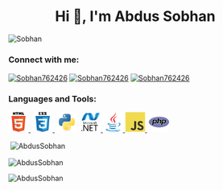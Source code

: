 <head>
    
  </head>
<h1 align="center">Hi 👋, I'm Abdus Sobhan</h1>
<!--<h3 align="center">A Content Writer from BANGLADESH</h3>-->

<p align="left"> <img src="https://komarev.com/ghpvc/?username=SobhanLab&label=Profile%20views&color=0e75b6&style=flat" alt="Sobhan" /> </p>

<h3 align="left">Connect with me:</h3>
<p align="left">

<a href="https://facebook.com/Sobhan762426" target="blank"><img align="center" src="https://cdn.jsdelivr.net/npm/simple-icons@3.0.1/icons/facebook.svg" alt="Sobhan762426" height="30" width="40" /></a>
<a href="https://linkedin.com/in/Sobhan762426" target="blank"><img align="center" src="https://cdn.jsdelivr.net/npm/simple-icons@3.0.1/icons/linkedin.svg" alt="Sobhan762426" height="30" width="40" /></a>
<a href="https://instagram.com/Sobhan762426" target="blank"><img align="center" src="https://cdn.jsdelivr.net/npm/simple-icons@3.0.1/icons/instagram.svg" alt="Sobhan762426" height="30" width="40" /></a>
</p>

<h3 align="left">Languages and Tools:</h3>
<p align="left"> <a href="https://www.python.org" target="_blank"></a><a href="https://www.w3.org/html/" target="_blank"><img alt="html5" height="40" src="https://raw.githubusercontent.com/devicons/devicon/master/icons/html5/html5-original-wordmark.svg" width="40" />&nbsp;</a> <a href="https://www.w3schools.com/css/" target="_blank"> <img alt="css3" height="40" src="https://raw.githubusercontent.com/devicons/devicon/master/icons/css3/css3-original-wordmark.svg" width="40" />&nbsp;</a> <img alt="python" height="40" src="https://raw.githubusercontent.com/devicons/devicon/master/icons/python/python-original.svg" width="40" />&nbsp; <a href="https://www.cypress.io" target="_blank"> </a> <a href="https://dotnet.microsoft.com/" target="_blank"> <img alt="dotnet" height="40" src="https://raw.githubusercontent.com/devicons/devicon/master/icons/dot-net/dot-net-original-wordmark.svg" width="40" /> </a> <a href="https://www.java.com" target="_blank"> <img alt="java" height="40" src="https://raw.githubusercontent.com/devicons/devicon/master/icons/java/java-original.svg" width="40" /> </a> <a href="https://developer.mozilla.org/en-US/docs/Web/JavaScript" target="_blank"> <img alt="javascript" height="40" src="https://raw.githubusercontent.com/devicons/devicon/master/icons/javascript/javascript-original.svg" width="40" />&nbsp;</a> <a href="https://www.php.net" target="_blank"> <img alt="php" height="40" src="https://raw.githubusercontent.com/devicons/devicon/master/icons/php/php-original.svg" width="40" /> </a> 
</p><p></p>


<p>&nbsp;<img align="center" src="https://github-readme-stats.vercel.app/api?username=SobhanLab&show_icons=true&include_all_commits=true&theme=material-palenight" alt="AbdusSobhan" /></p>
<p><img align="center" src="https://github-readme-streak-stats.herokuapp.com/?user=SobhanLab&layout=compact&theme=material-palenight" alt="AbdusSobhan" /></p>
<p><img align="left" src="https://github-readme-stats.vercel.app/api/top-langs?username=SobhanLab&layout=compact&theme=material-palenight" alt="AbdusSobhan" /></p>
